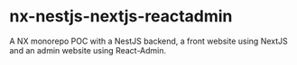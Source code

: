 # nx-nestjs-nextjs-reactadmin
A NX monorepo POC with a NestJS backend, a front website using NextJS and an admin website using React-Admin.
